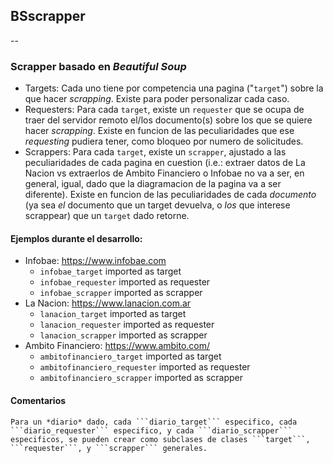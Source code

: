 ## BSscrapper
--
### Scrapper basado en _Beautiful Soup_

* Targets:
	Cada uno tiene por competencia una pagina ("```target```") sobre la que hacer _scrapping_.
	Existe para poder personalizar cada caso.
* Requesters:
	Para cada ```target```, existe un ```requester``` que se ocupa de traer del servidor remoto el/los documento(s) sobre los que se quiere hacer _scrapping_.
	Existe en funcion de las peculiaridades que ese _requesting_ pudiera tener, como bloqueo por numero de solicitudes.
* Scrappers:
	Para cada ```target```, existe un ```scrapper```, ajustado a las peculiaridades de cada pagina en cuestion (i.e.: extraer datos de La Nacion vs extraerlos de Ambito Financiero o Infobae no va a ser, en general, igual, dado que la diagramacion de la pagina va a ser diferente).
	Existe en funcion de las peculiaridades de cada *documento* (ya sea *el* documento que un target devuelva, o *los* que interese scrappear) que un ```target``` dado retorne.

#### Ejemplos durante el desarrollo:

 * Infobae: https://www.infobae.com
	* ```infobae_target``` imported as target
	* ```infobae_requester``` imported as requester
	* ```infobae_scrapper``` imported as scrapper
 * La Nacion: https://www.lanacion.com.ar
	* ```lanacion_target``` imported as target
	* ```lanacion_requester``` imported as requester
	* ```lanacion_scrapper``` imported as scrapper
 * Ambito Financiero: https://www.ambito.com/
	* ```ambitofinanciero_target``` imported as target
	* ```ambitofinanciero_requester``` imported as requester
	* ```ambitofinanciero_scrapper``` imported as scrapper


#### Comentarios

	Para un *diario* dado, cada ```diario_target``` especifico, cada ```diario_requester``` especifico, y cada ```diario_scrapper``` especificos, se pueden crear como subclases de clases ```target```, ```requester```, y ```scrapper``` generales.

